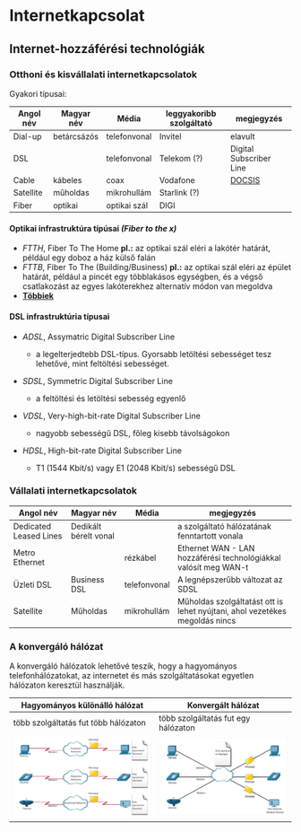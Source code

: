 # Internetkapcsolat

## Internet-hozzáférési technológiák

### Otthoni és kisvállalati internetkapcsolatok

Gyakori típusai:

| Angol név | Magyar név  | Média        | leggyakoribb szolgáltató | megjegyzés                                     |
|-----------|-------------|--------------|--------------------------|------------------------------------------------|
| Dial-up   | betárcsázós | telefonvonal | Invitel                  | elavult                                        |
| DSL       |             | telefonvonal | Telekom (?)              | Digital Subscriber Line                        |
| Cable     | kábeles     | coax         | Vodafone                 | [DOCSIS](https://hu.wikipedia.org/wiki/DOCSIS) |
| Satellite | műholdas    | mikrohullám  | Starlink (?)             |                                                |
| Fiber     | optikai     | optikai szál | DIGI                     |                                                |

#### Optikai infrastruktúra típúsai *(Fiber to the x)*

- *FTTH*, Fiber To The Home
  **pl.:** az optikai szál eléri a lakótér határát, például egy doboz a ház külső falán
- *FTTB*, Fiber To The (Building/Business)
  **pl.:** az optikai szál eléri az épület határát, például a pincét egy többlakásos egységben, és a végső csatlakozást az egyes lakóterekhez alternatív módon van megoldva
- **[Többiek](https://en.wikipedia.org/wiki/Fiber_to_the_x)**

#### DSL infrastruktúria típusai

- *ADSL*, Assymatric Digital Subscriber Line
  - a legelterjedtebb DSL-típus. Gyorsabb letöltési sebességet tesz lehetővé, mint feltöltési sebességet.

- *SDSL*, Symmetric Digital Subscriber Line
  - a feltöltési és letöltési sebesség egyenlő

- *VDSL*, Very-high-bit-rate Digital Subscriber Line
  - nagyobb sebességű DSL, főleg kisebb távolságokon

- *HDSL*, High-bit-rate Digital Subscriber Line
  - T1 (1544 Kbit/s) vagy E1 (2048 Kbit/s) sebességű DSL

### Vállalati internetkapcsolatok

| Angol név              | Magyar név            | Média        | megjegyzés                                                                  |
|------------------------|-----------------------|--------------|-----------------------------------------------------------------------------|
| Dedicated Leased Lines | Dedikált bérelt vonal |              | a szolgáltató hálózatának fenntartott vonala                                |
| Metro Ethernet         |                       | rézkábel     | Ethernet WAN - LAN hozzáférési technológiákkal valósít meg WAN-t            |
| Üzleti DSL             | Business DSL          | telefonvonal | A legnépszerűbb változat az SDSL                                            |
| Satellite              | Műholdas              | mikrohullám  | Műholdas szolgáltatást ott is lehet nyújtani, ahol vezetékes megoldás nincs |

### A konvergáló hálózat

A konvergáló hálózatok lehetővé teszik, hogy a hagyományos telefonhálózatokat, az internetet és más szolgáltatásokat egyetlen hálózaton keresztül használják.

| Hagyományos különálló hálózat                | Konvergált hálózat                  |
|----------------------------------------------|-------------------------------------|
| több szolgáltatás fut több hálózaton         | több szolgáltatás fut egy hálózaton |
| ![Hagyományos különálló hálózat](1.5.1.jpeg) | ![Konvergált hálózat](1.5.2.jpeg)   |


